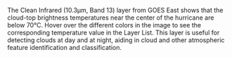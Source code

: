 The Clean Infrared (10.3&mu;m, Band 13) layer from GOES East shows that the cloud-top brightness temperatures near the center of the hurricane are below 70&deg;C. Hover over the different colors in the image to see the corresponding temperature value in the Layer List. This layer is useful for detecting clouds at day and at night, aiding in cloud and other atmospheric feature identification and classification.
